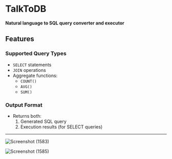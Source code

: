 # TalkToDB  

**Natural language to SQL query converter and executor**  

##  Features  

### Supported Query Types  
- `SELECT` statements  
- `JOIN` operations  
- Aggregate functions:  
  - `COUNT()`  
  - `AVG()`  
  - `SUM()`  

### Output Format  
- Returns both:  
  1. Generated SQL query  
  2. Execution results (for SELECT queries)  

---
![Screenshot (1583)](https://github.com/user-attachments/assets/3a32be3d-a770-4129-8407-e84922e3e6f0)

![Screenshot (1585)](https://github.com/user-attachments/assets/9715f141-4fa8-4e59-8a29-ff5e3195c965)
